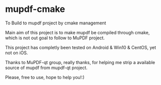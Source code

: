 # mupdf-cmake
To Build to mupdf project by cmake management 

Main aim of this project is to make mupdf be compiled through cmake, which is not out goal to follow to MuPDF project.

This project has completly been tested on Android & Win10 & CentOS, yet not on iOS.

Thanks to MuPDF-qt group, really thanks, for helping me strip a available source of mupdf from mupdf-qt project.

Please, free to use, hope to help you!:)
